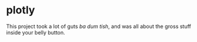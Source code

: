 # plotly

This project took a lot of guts *ba dum tish*, and was all about the gross stuff inside your belly button. 